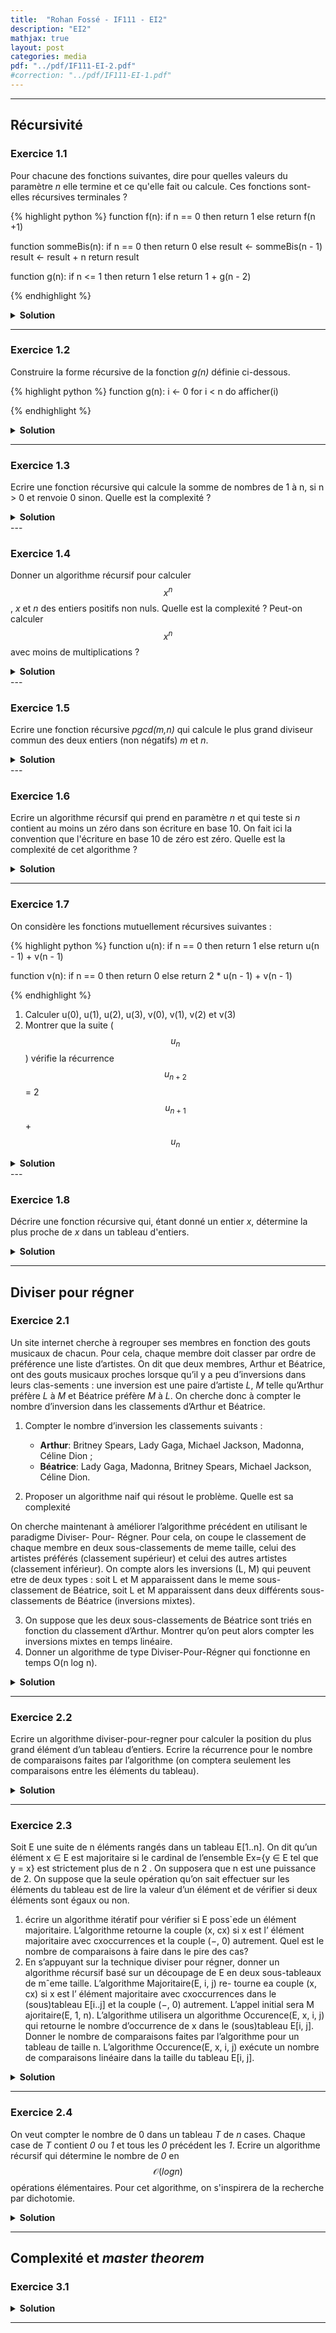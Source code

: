 ```yaml
---
title:  "Rohan Fossé - IF111 - EI2"
description: "EI2"
mathjax: true
layout: post
categories: media
pdf: "../pdf/IF111-EI-2.pdf"
#correction: "../pdf/IF111-EI-1.pdf"
---
```




---

## Récursivité

### Exercice 1.1

Pour chacune des fonctions suivantes, dire pour quelles valeurs du paramètre *n* elle termine et ce qu'elle fait ou calcule. Ces fonctions sont-elles récursives terminales ?

{% highlight python %}
function f(n):
    if n == 0 then
        return 1
    else
        return f(n +1)

function sommeBis(n):
    if n == 0 then
        return 0
    else
        result <- sommeBis(n - 1)  
        result <- result + n
        return result

function g(n):
    if n <= 1 then
        return 1
    else
        return 1 + g(n - 2)

{% endhighlight %}


<details>
<summary><b>Solution</b></summary>
TODO
</details>

---

### Exercice 1.2

Construire la forme récursive de la fonction *g(n)* définie ci-dessous.

{% highlight python %}
function g(n):
    i <- 0
    for i < n do
        afficher(i)


{% endhighlight %}

<details>
<summary><b>Solution</b></summary>
TODO
</details>


---
 
### Exercice 1.3

Ecrire une fonction récursive qui calcule la somme de nombres de 1 à n, si n > 0 et renvoie 0 sinon.
Quelle est la complexité ?

<details>
<summary><b>Solution</b></summary>

TODO

</details>
---

### Exercice 1.4

Donner un algorithme récursif pour calculer $$x^n$$, *x* et *n* des entiers positifs non nuls. Quelle est la complexité ? Peut-on calculer $$x^n$$ avec moins de multiplications ?

<details>
<summary><b>Solution</b></summary>

TODO

</details>
---


### Exercice 1.5

Ecrire une fonction récursive *pgcd(m,n)* qui calcule le plus grand diviseur commun des deux entiers (non négatifs) *m* et *n*.

<details>
<summary><b>Solution</b></summary>

TODO

</details>
---

### Exercice 1.6

Ecrire un algorithme récursif qui prend en paramètre *n* et qui teste si *n* contient au moins un zéro dans son écriture en base 10. On fait ici la convention que l'écriture en base 10 de zéro est zéro. Quelle est la complexité de cet algorithme ?

<details>
<summary><b>Solution</b></summary>

TODO

</details>

---

### Exercice 1.7

On considère les fonctions mutuellement récursives suivantes :

{% highlight python %}
function u(n):
    if n == 0 then
        return 1
    else
        return u(n - 1) + v(n - 1)

function v(n):
    if n == 0 then
        return 0
    else
        return 2 * u(n - 1) + v(n - 1)


{% endhighlight %}

1. Calculer u(0), u(1), u(2), u(3), v(0), v(1), v(2) et v(3)
2. Montrer que la suite ($$u_n$$) vérifie la récurrence $$u_{n+2}$$ = 2$$u_{n+1}$$ + $$u_n$$


<details>
<summary><b>Solution</b></summary>

TODO

</details>
---


### Exercice 1.8

Décrire une fonction récursive qui, étant donné un entier *x*, détermine la plus proche de *x* dans un tableau d'entiers.


<details>
<summary><b>Solution</b></summary>

TODO

</details>


---


## Diviser pour régner

### Exercice 2.1

Un site internet cherche à regrouper ses membres en fonction des gouts musicaux de chacun. Pour cela, chaque membre doit classer par ordre de préférence une liste d’artistes.
On dit que deux membres, Arthur et Béatrice, ont des gouts musicaux proches lorsque qu’il y a peu d’inversions dans leurs clas-sements : une inversion est une paire d’artiste *L*, *M* telle qu’Arthur préfère *L* à *M* et Béatrice préfère *M* à *L*.
On cherche donc à compter le nombre d’inversion dans les classements d’Arthur et Béatrice.
1. Compter le nombre d’inversion les classements suivants :

    - **Arthur**: Britney Spears, Lady Gaga, Michael Jackson, Madonna, Céline Dion ;
    - **Béatrice**: Lady Gaga, Madonna, Britney Spears, Michael Jackson, Céline Dion.
  
2. Proposer un algorithme naif qui résout le problème. Quelle est sa complexité 
   
On cherche maintenant à améliorer l’algorithme précédent en utilisant le paradigme Diviser-
Pour- Régner. Pour cela, on coupe le classement de chaque membre en deux sous-classements
de meme taille, celui des artistes préférés (classement supérieur) et celui des autres artistes
(classement inférieur). On compte alors les inversions (L, M) qui peuvent etre de deux types :
soit L et M apparaissent dans le meme sous-classement de Béatrice, soit L et M apparaissent
dans deux différents sous-classements de Béatrice (inversions mixtes).

3. On suppose que les deux sous-classements de Béatrice sont triés en fonction du classement
d’Arthur. Montrer qu’on peut alors compter les inversions mixtes en temps linéaire.
4. Donner un algorithme de type Diviser-Pour-Régner qui fonctionne en temps O(n log n).


<details>
<summary><b>Solution</b></summary>

TODO

</details>

---

### Exercice 2.2

Ecrire un algorithme diviser-pour-regner pour calculer la position du plus grand élément d’un
tableau d’entiers.
Ecrire la récurrence pour le nombre de comparaisons faites par l’algorithme (on comptera seulement
les comparaisons entre les éléments du tableau).

<details>
<summary><b>Solution</b></summary>

TODO

</details>

---

### Exercice 2.3

Soit E une suite de n éléments rangés dans un tableau E[1..n]. On dit qu’un élément x ∈ E est
majoritaire si le cardinal de l’ensemble Ex={y ∈ E tel que y = x} est strictement plus de n
2 . On
supposera que n est une puissance de 2. On suppose que la seule opération qu’on sait effectuer sur
les éléments du tableau est de lire la valeur d’un élément et de vérifier si deux éléments sont égaux
ou non.
1. écrire un algorithme itératif pour vérifier si E poss`ede un élément majoritaire. L’algorithme
retourne la couple (x, cx) si x est l’ élément majoritaire avec cxoccurrences et la couple (−, 0)
autrement.
Quel est le nombre de comparaisons à faire dans le pire des cas?
2. En s’appuyant sur la technique diviser pour régner, donner un algorithme récursif basé sur un
découpage de E en deux sous-tableaux de mˆeme taille. L’algorithme Majoritaire(E, i, j) re- tourne ea couple (x, cx) si x est l’ élément majoritaire avec cxoccurrences dans le (sous)tableau
E[i..j] et la couple (−, 0) autrement. L’appel initial sera M ajoritaire(E, 1, n). L’algorithme
utilisera un algorithme Occurence(E, x, i, j) qui retourne le nombre d’occurrence de x dans
le (sous)tableau E[i, j].
Donner le nombre de comparaisons faites par l’algorithme pour un tableau de taille n.
L’algorithme Occurence(E, x, i, j) exécute un nombre de comparaisons linéaire dans la taille
du tableau E[i, j].


<details>
<summary><b>Solution</b></summary>

TODO

</details>

---

### Exercice 2.4

On veut compter le nombre de 0 dans un tableau *T* de *n* cases. Chaque case de *T* contient *0* ou *1* et tous les *0* précédent les *1*. Ecrire un algorithme récursif qui détermine le nombre de *0* en $$\mathcal{O}(log n)$$ opérations élémentaires. Pour cet algorithme, on s'inspirera de la recherche par dichotomie.


<details>
<summary><b>Solution</b></summary>

TODO

</details>

---

## Complexité et *master theorem*

### Exercice 3.1


<details>
<summary><b>Solution</b></summary>

TODO

</details>


---
